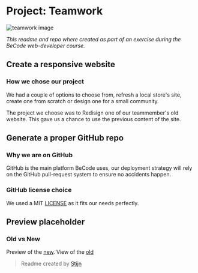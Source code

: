 # Project: Teamwork

![teamwork image](https://blog.teamwork.com/wp-content/uploads/2017/09/shutterstock_343048862.jpg)

_This readme and repo where created as part of an exercise during the BeCode web-developer course._

## Create a responsive website

### How we chose our project

We had a couple of options to choose from, refresh a local store's site, create one from scratch or design one for a small community.

The project we choose was to Redisign one of our teammember's old website.
This gave us a chance to use the previous content of the site.

## Generate a proper GitHub repo

### Why we are on GitHub

GitHub is the main platform BeCode uses, our deployment strategy will rely on the GitHub pull-request system to ensure no accidents happen.

### GitHub license choice

We used a MIT [LICENSE](./LICENSE.md) as it fits our needs perfectly.

## Preview placeholder

### Old vs New

Preview of the [new](https://becode-team-exercises.github.io/KaBaGent/).
View of the [old](http://www.kabagent.be/)

> Readme created by [Stijn](https://github.com/stijn-peeters)
